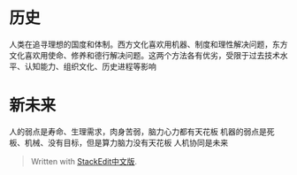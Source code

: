 # 历史
人类在追寻理想的国度和体制。西方文化喜欢用机器、制度和理性解决问题，东方文化喜欢用使命、修养和德行解决问题。这两个方法各有优劣，受限于过去技术水平、认知能力、组织文化、历史进程等影响

# 新未来
人的弱点是寿命、生理需求，肉身苦弱，脑力心力都有天花板
机器的弱点是死板、机械、没有目标，但是算力脑力没有天花板
人机协同是未来


> Written with [StackEdit中文版](https://stackedit.cn/).
<!--stackedit_data:
eyJoaXN0b3J5IjpbLTUyNTY2Nzg5MSwtMTM2MDc5NTUzNl19
-->